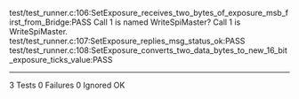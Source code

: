 test/test_runner.c:106:SetExposure_receives_two_bytes_of_exposure_msb_first_from_Bridge:PASS
Call 1 is named WriteSpiMaster? Call 1 is WriteSpiMaster.
test/test_runner.c:107:SetExposure_replies_msg_status_ok:PASS
test/test_runner.c:108:SetExposure_converts_two_data_bytes_to_new_16_bit_exposure_ticks_value:PASS

-----------------------
3 Tests 0 Failures 0 Ignored 
OK
